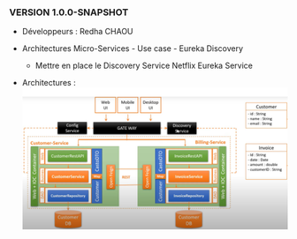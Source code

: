 ### VERSION 1.0.0-SNAPSHOT
- Développeurs : Redha CHAOU

- Architectures Micro-Services - Use case - Eureka Discovery
    - Mettre en place le Discovery Service Netflix Eureka Service

- Architectures :
![img.png](img.png)
